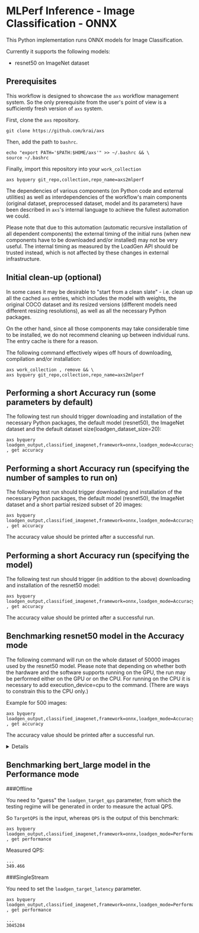 # MLPerf Inference - Image Classification - ONNX

This Python implementation runs ONNX models for Image Classification.

Currently it supports the following models:
- resnet50 on ImageNet dataset

## Prerequisites

This workflow is designed to showcase the `axs` workflow management system.
So the only prerequisite from the user's point of view is a sufficiently fresh version of `axs` system.

First, clone the `axs` repository.
```
git clone https://github.com/krai/axs
```

Then, add the path to `bashrc`.
```
echo "export PATH='$PATH:$HOME/axs'" >> ~/.bashrc && \
source ~/.bashrc
```

Finally, import this repository into your `work_collection`
```
axs byquery git_repo,collection,repo_name=axs2mlperf
```

The dependencies of various components (on Python code and external utilities) as well as interdependencies of the workflow's main components (original dataset, preprocessed dataset, model and its parameters) have been described in `axs`'s internal language to achieve the fullest automation we could.

Please note that due to this automation (automatic recursive installation of all dependent components) the external timing of the initial runs (when new components have to be downloaded and/or installed) may not be very useful. The internal timing as measured by the LoadGen API should be trusted instead, which is not affected by these changes in external infrastructure.


## Initial clean-up (optional)

In some cases it may be desirable to "start from a clean slate" - i.e. clean up all the cached `axs` entries,
which includes the model with weights, the original COCO dataset and its resized versions
(different models need different resizing resolutions), as well as all the necessary Python packages.

On the other hand, since all those components may take considerable time to be installed, we do not recommend cleaning up between individual runs.
The entry cache is there for a reason.

The following command effectively wipes off hours of downloading, compilation and/or installation:
```
axs work_collection , remove && \
axs byquery git_repo,collection,repo_name=axs2mlperf
```

## Performing a short Accuracy run (some parameters by default)

The following test run should trigger downloading and installation of the necessary Python packages, the default model (resnet50), the ImageNet dataset and the default dataset size(loadgen_dataset_size=20):
```
axs byquery loadgen_output,classified_imagenet,framework=onnx,loadgen_mode=AccuracyOnly,loadgen_scenario=Offline , get accuracy
```


## Performing a short Accuracy run (specifying the number of samples to run on)

The following test run should trigger downloading and installation of the necessary Python packages, the default model (resnet50), the ImageNet dataset and a short partial resized subset of 20 images:
```
axs byquery loadgen_output,classified_imagenet,framework=onnx,loadgen_mode=AccuracyOnly,loadgen_scenario=Offline,loadgen_dataset_size=20 , get accuracy
```
The accuracy value should be printed after a successful run.


## Performing a short Accuracy run (specifying the model)

The following test run should trigger (in addition to the above) downloading and installation of the resnet50 model:
```
axs byquery loadgen_output,classified_imagenet,framework=onnx,loadgen_mode=AccuracyOnly,loadgen_scenario=Offline,loadgen_dataset_size=20,model_name=resnet50 , get accuracy
```
The accuracy value should be printed after a successful run.


## Benchmarking resnet50 model in the Accuracy mode

The following command will run on the whole dataset of 50000 images used by the resnet50 model. Please note that depending on whether both the hardware and the software supports running on the GPU, the run may be performed either on the GPU or on the CPU. For running on the CPU it is necessary to add execution_device=cpu to the command.
(There are ways to constrain this to the CPU only.)

Example for 500 images:
```
axs byquery loadgen_output,classified_imagenet,framework=onnx,loadgen_mode=AccuracyOnly,loadgen_scenario=Offline,loadgen_dataset_size=500,loadgen_buffer_size=1024 , get accuracy
```
The accuracy value should be printed after a successful run.
<details><pre>
...
accuracy=85.000%, good=17, total=20

</pre></details>


## Benchmarking bert_large model in the Performance mode

###Offline

You need to "guess" the `loadgen_target_qps` parameter, from which the testing regime will be generated in order to measure the actual QPS.

So `TargetQPS` is the input, whereas `QPS` is the output of this benchmark:
```
axs byquery loadgen_output,classified_imagenet,framework=onnx,loadgen_mode=PerformanceOnly,loadgen_scenario=Offline,loadgen_dataset_size=500,loadgen_buffer_size=1024,loadgen_target_qps=346 , get performance
```
Measured QPS:
```
...
349.466
```

###SingleStream

You need to set the `loadgen_target_latency` parameter.
```
axs byquery loadgen_output,classified_imagenet,framework=onnx,loadgen_mode=PerformanceOnly,loadgen_scenario=SingleStream,loadgen_dataset_size=500,loadgen_buffer_size=1024,loadgen_target_latency=3 , get performance
```

```
...
3045284
```
